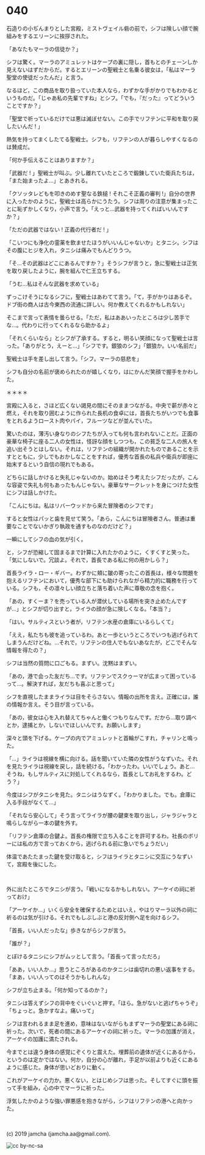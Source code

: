 

# 040

石造りの小ぢんまりとした宮殿，ミストヴェイル砦の前で，シフは険しい顔で腕組みをするエリーンに挨拶された。

「あなたもマーラの信徒か？」

シフは驚く。マーラのアミュレットはケープの裏に隠し，首もとのチェーンしか見えないはずだからだ。するとエリーンの聖戦士と名乗る彼女は，「私はマーラ聖堂の使徒だったんだ」と言う。

なるほど，この商品を取り扱っていた本人なら，わずかな手がかりでもわかるというものだ。「じゃあ私の先輩ですね」とシフ。「でも，『だった』ってどういうことですか？」

「聖堂で祈っているだけでは悪は滅ぼせない。この手でリフテンに平和を取り戻したいんだ ! 」

熱気を持ってまくしたてる聖戦士。シフも，リフテンの人が暮らしやすくなるのは賛成だ。

「何か手伝えることはありますか？」

「武器だ ! 」聖戦士が叫ぶ。少し離れていたところで鍛錬していた衛兵たちは，「また始まったよ…」とあきれる。

「クソッタレどもを叩きのめす聖なる鉄槌 ! それこそ正義の審判 !」自分の世界に入ったかのように，聖戦士は高らかにうたう。シフは周りの注意が集まったことに恥ずかしくなり，小声で言う。「えっと…武器を持ってくればいいんですか？」

「ただの武器ではない ! 正義の代行者だ ! 」

「こいつにも浄化の霊薬を飲ませたほうがいいんじゃないか」とタニシ。シフはその腹にヒジを入れ，タニシは痛みでもんどりうつ。

「そ…その武器はどこにあるんですか？」そうシフが言うと，急に聖戦士は正気を取り戻したように，腕を組んで仁王立ちする。

「うむ…私はそんな武器を求めている」

ずっこけそうになるシフに，聖戦士はあわてて言う。「て，手がかりはあるぞ。ドブ街の商人は古今東西の流通に詳しい。何か教えてくれるかもしれない」

そこまで言って表情を曇らせる。「ただ，私はああいったところは少し苦手でな…。代わりに行ってくれるなら助かるよ」

「それくらいなら」とシフが了承する。すると，明るい笑顔になって聖戦士は言った。「ありがとう，えーと…」「シフです。銀狼のシフ」「銀狼か。いい名前だ」

聖戦士は手を差し出して言う。「シフ。マーラの慈悲を」

シフも自分の名前が褒められたのが嬉しくなり，はにかんだ笑顔で握手をかわした。

＊＊＊＊

宮殿に入ると，さほど広くない謁見の間にそのままつながる。中央で薪が赤々と燃え，それを取り囲むように作られた長机の食卓には，首長たちがいつでも食事をとれるようロースト肉やパイ，フルーツなどが並んでいた。

驚いたのは，薄汚い身なりのシフたちが入っても何も言われないことだ。正面の豪華な椅子に座る二人の女性は，怪訝な顔をしつつも，この貧乏な二人の旅人を追い出そうとはしない。それは，リフテンの組織が開かれたものであることを示すとともに，少しでもおかしなことをすれば，優秀な首長の私兵や衛兵が即座に始末するという自信の現れでもある。

どちらに話しかけると失礼じゃないのか。始めはそう考えたシフだったが，こんな容姿で失礼も何もあったもんじゃない。豪華なサークレットを身につけた女性にシフは話しかけた。

「こんにちは。私はリバーウッドから来た冒険者のシフです」

すると女性はパッと歯を見せて笑う。「あら，こんにちは冒険者さん。普通は重要なことでないかぎり執政を通すものなのだけど？」

一瞬にしてシフの血の気が引く。

と，シフが恐縮して固まるまで計算に入れたかのように，くすくすと笑った。「気にしないで。冗談よ。それで，首長である私に何の用かしら？」

首長ライラ・ロー・ギバー。わずかに頬に皺の寄ったこの首長は，様々な問題を抱えるリフテンにおいて，優秀な部下にも助けられながら精力的に職務を行っている。シフも，その凛々しい顔立ちと落ち着いた声に尊敬の念を抱く。

「あの，すくーま？を売っている人が潜伏している場所を突き止めたんですが…」とシフが切り出すと，ライラの顔が急に険しくなる。「本当？」

「はい。サルティスという者が，リフテン水産の倉庫にいるらしくて」

「ええ，私たちも彼を追っているわ。あと一歩というところでいつも逃げられてしまうんだけどね。…それで，リフテンの住人でもないあなたが，どこでそんな情報を得たの？」

シフは当然の質問に口ごもる。まずい。沈黙はまずい。

「あの，港で会った友だち…です。リフテンでスクゥーマが広まって困っているって…。解決すれば，友だちも喜ぶと思って」

シフを直視したままライラは目をそらさない。情報の出所を言え。正確には，誰の情報か言え。そう目が言っている。

「あの，彼女は心を入れ替えてちゃんと働くつもりなんです。だから…取り調べとか，逮捕とか，しないでほしいんです。お願いします」

深々と頭を下げる。ケープの内でアミュレットと首輪がこすれ，チャリンと鳴った。

「…」ライラは視線を横に向ける。話を聞いていた隣の女性がうなずいた。それを見たライラは視線を戻し，話を続ける。「わかったわ。いいでしょう。あと…そうね，もしサルティスに対処してくれるなら，首長としてお礼をするわ。どう？」

今度はシフがタニシを見た。タニシはうなずく。「わかりました。でも。倉庫に入る手段がなくて…」

「それなら安心して」そう言ってライラが腰の鍵束を取り出し，ジャラジャラと鳴らしながら一本の鍵を外す。

「リフテン倉庫の合鍵よ。首長の権限で立ち入ることを許可するわ。社長のボリーには私の方で言っておくから，逃げられる前に急いでちょうだい」

体温であたたまった鍵を受け取ると，シフはライラとタニシに交互にうなずいて，宮殿を後にした。

<br>

外に出たところでタニシが言う。「戦いになるかもしれない。アーケイの祠に祈っておけ」

「アーケイか…」いくら安全を確保するためとはいえ，やはりマーラ以外の祠に祈るのは気が引ける。それでもしぶしぶと港の反対側へ足を向けるシフ。

「首長，いい人だったな」歩きながらシフが言う。

「誰が？」

とぼけるタニシにシフがムッとして言う。「首長って言っただろ」

「ああ，いい人か…」思うところがあるのかタニシは歯切れの悪い返事をする。「まあ，いい人ってのはそうかもしれんな」

シフが立ち止まる。「何か知ってるのか？」

タニシは答えずシフの背中をぐいぐいと押す。「ほら。急がないと逃げちゃうぞ」「ちょっと。急かすなよ。痛いって」

シフは言われるまま足を進め，意味はないながらもまずマーラの聖堂にある祠に祈った。次いで，死者の間にあるアーケイの祠に祈った。マーラの加護が消え，アーケイの加護に満たされる。

今までとは違う身体の感覚にぞくりと震えた。埋葬前の遺体が近くにあるから，というのは定かではない。何か，自分の心が離れ，手足が以前よりも近くにあるように感じた。身体が思いどおりに動く。

これがアーケイの力か。悪くない，とはじめシフは思った。そしてすぐに頭を振って手を組み，心の中でマーラに祈った。

浮気したかのような強い罪悪感を抱きながら，シフはリフテンの港へと向かった。

<br>
<br>
(c) 2019 jamcha (jamcha.aa@gmail.com).

![cc by-nc-sa](https://i.creativecommons.org/l/by-nc-sa/4.0/88x31.png)

